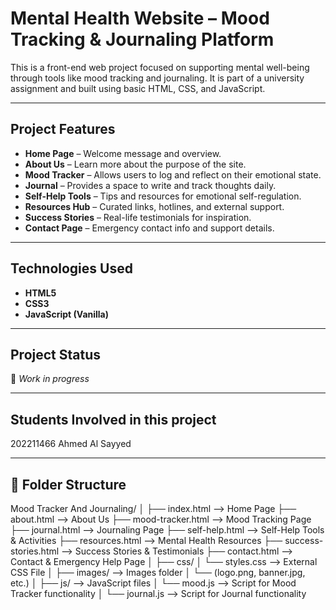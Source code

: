 # Mental Health Website – Mood Tracking & Journaling Platform

This is a front-end web project focused on supporting mental well-being through tools like mood tracking and journaling. It is part of a university assignment and built using basic HTML, CSS, and JavaScript.

---

## Project Features

- **Home Page** – Welcome message and overview.
- **About Us** – Learn more about the purpose of the site.
- **Mood Tracker** – Allows users to log and reflect on their emotional state.
- **Journal** – Provides a space to write and track thoughts daily.
- **Self-Help Tools** – Tips and resources for emotional self-regulation.
- **Resources Hub** – Curated links, hotlines, and external support.
- **Success Stories** – Real-life testimonials for inspiration.
- **Contact Page** – Emergency contact info and support details.

---

## Technologies Used

- **HTML5**
- **CSS3**
- **JavaScript (Vanilla)**

---

## Project Status

🔧 *Work in progress*

---

## Students Involved in this project

202211466 Ahmed Al Sayyed

---

## 📁 Folder Structure

Mood Tracker And Journaling/
│
├── index.html               --> Home Page
├── about.html               --> About Us
├── mood-tracker.html        --> Mood Tracking Page
├── journal.html             --> Journaling Page
├── self-help.html           --> Self-Help Tools & Activities
├── resources.html           --> Mental Health Resources
├── success-stories.html     --> Success Stories & Testimonials
├── contact.html             --> Contact & Emergency Help Page
│
├── css/
│   └── styles.css           --> External CSS File
│
├── images/                  --> Images folder
│   └── (logo.png, banner.jpg, etc.)
│
├── js/                      --> JavaScript files
│   └── mood.js              --> Script for Mood Tracker functionality
│   └── journal.js           --> Script for Journal functionality
